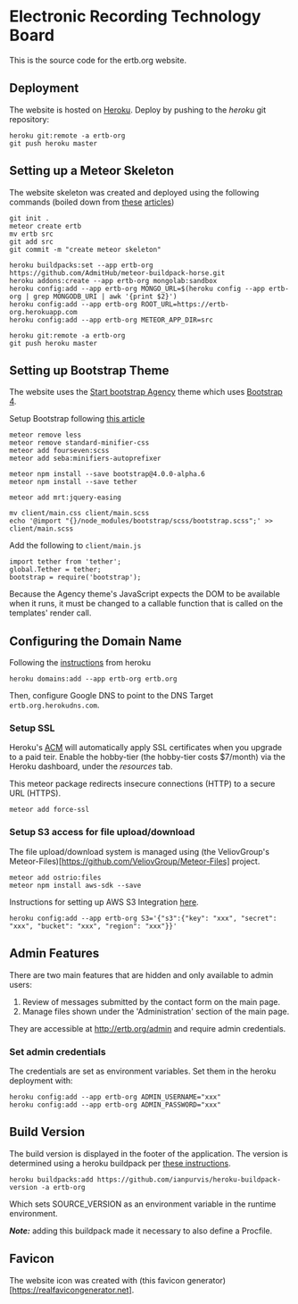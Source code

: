 Electronic Recording Technology Board
=====================================

This is the source code for the ertb.org website.

Deployment
----------

The website is hosted on [Heroku](https://heroku.com). Deploy by pushing to the _heroku_ git repository:

    heroku git:remote -a ertb-org
    git push heroku master


Setting up a Meteor Skeleton
-----------------------------

The website skeleton was created and deployed using the following commands (boiled down from [these][1] [articles][2])

    git init .
    meteor create ertb
    mv ertb src
    git add src
    git commit -m "create meteor skeleton"

    heroku buildpacks:set --app ertb-org https://github.com/AdmitHub/meteor-buildpack-horse.git
    heroku addons:create --app ertb-org mongolab:sandbox
    heroku config:add --app ertb-org MONGO_URL=$(heroku config --app ertb-org | grep MONGODB_URI | awk '{print $2}')
    heroku config:add --app ertb-org ROOT_URL=https://ertb-org.herokuapp.com
    heroku config:add --app ertb-org METEOR_APP_DIR=src

    heroku git:remote -a ertb-org
    git push heroku master

[1]: https://medium.com/@leonardykris/how-to-run-a-meteor-js-application-on-heroku-in-10-steps-7aceb12de234
[2]: https://medium.com/@gge/deploy-a-meteor-1-3-application-to-heroku-cda1f68ca20a

Setting up Bootstrap Theme
--------------------------

The website uses the [Start bootstrap Agency][3] theme which uses [Bootstrap 4][4].

Setup Bootstrap following [this article][4]

    meteor remove less
    meteor remove standard-minifier-css
    meteor add fourseven:scss
    meteor add seba:minifiers-autoprefixer

    meteor npm install --save bootstrap@4.0.0-alpha.6
    meteor npm install --save tether

    meteor add mrt:jquery-easing

    mv client/main.css client/main.scss
    echo '@import "{}/node_modules/bootstrap/scss/bootstrap.scss";' >> client/main.scss

Add the following to `client/main.js`

    import tether from 'tether';
    global.Tether = tether;
    bootstrap = require('bootstrap');

Because the Agency theme's JavaScript expects the DOM to be available when it runs, it must be changed to a
callable function that is called on the templates' render call.

[3]: https://startbootstrap.com/template-overviews/agency/
[4]: https://v4-alpha.getbootstrap.com/
[5]: https://medium.com/@g1zmo/bootstrap-4-and-meteor-js-4cec073a4f6c

Configuring the Domain Name
---------------------------

Following the [instructions][6] from heroku

    heroku domains:add --app ertb-org ertb.org

Then, configure Google DNS to point to the DNS Target `ertb.org.herokudns.com`.

[6]: https://devcenter.heroku.com/articles/custom-domains

### Setup SSL

Heroku's [ACM][7] will automatically apply SSL certificates when you upgrade to a paid teir. Enable
the hobby-tier (the hobby-tier costs $7/month) via the Heroku dashboard, under the *resources* tab.

This meteor package redirects insecure connections (HTTP) to a secure URL (HTTPS).

    meteor add force-ssl

[7]: https://devcenter.heroku.com/articles/automated-certificate-management

### Setup S3 access for file upload/download

The file upload/download system is managed using (the VeliovGroup's Meteor-Files)[https://github.com/VeliovGroup/Meteor-Files] project.

    meteor add ostrio:files
    meteor npm install aws-sdk --save

Instructions for setting up AWS S3 Integration [here](https://github.com/VeliovGroup/Meteor-Files/wiki/AWS-S3-Integration).

    heroku config:add --app ertb-org S3='{"s3":{"key": "xxx", "secret": "xxx", "bucket": "xxx", "region": "xxx"}}'

Admin Features
--------------

There are two main features that are hidden and only available to admin users:

1. Review of messages submitted by the contact form on the main page.
2. Manage files shown under the 'Administration' section of the main page.

They are accessible at <http://ertb.org/admin> and require admin credentials.

### Set admin credentials

The credentials are set as environment variables. Set them in the heroku deployment with:

    heroku config:add --app ertb-org ADMIN_USERNAME="xxx"
    heroku config:add --app ertb-org ADMIN_PASSWORD="xxx"

Build Version
-------------

The build version is displayed in the footer of the application. The version is determined using a heroku buildpack per [these instructions](https://elements.heroku.com/buildpacks/ianpurvis/heroku-buildpack-version).

    heroku buildpacks:add https://github.com/ianpurvis/heroku-buildpack-version -a ertb-org

Which sets SOURCE_VERSION as an environment variable in the runtime environment.

***Note:*** adding this buildpack made it necessary to also define a Procfile.

Favicon
-------

The website icon was created with (this favicon generator)[https://realfavicongenerator.net].
